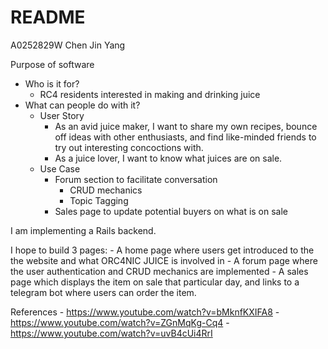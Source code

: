 # README

A0252829W
Chen Jin Yang

Purpose of software
- Who is it for?
    - RC4 residents interested in making and drinking juice
- What can people do with it?
    - User Story
        - As an avid juice maker, I want to share my own recipes, bounce off ideas with other enthusiasts, and find like-minded friends to try out interesting concoctions with. 
        - As a juice lover, I want to know what juices are on sale.
    - Use Case
        - Forum section to facilitate conversation 
            - CRUD mechanics
            - Topic Tagging
        - Sales page to update potential buyers on what is on sale 

I am implementing a Rails backend. 

I hope to build 3 pages:
    - A home page where users get introduced to the the website and what ORC4NIC JUICE is involved in
    - A forum page where the user authentication and CRUD mechanics are implemented
    - A sales page which displays the item on sale that particular day, and links to a telegram bot where users can order the item. 

References
    - https://www.youtube.com/watch?v=bMknfKXIFA8
    - https://www.youtube.com/watch?v=ZGnMqKg-Cq4
    - https://www.youtube.com/watch?v=uvB4cUi4RrI

